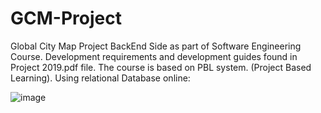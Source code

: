 # GCM-Project
Global City Map Project BackEnd Side as part of Software Engineering Course.
Development requirements and development guides found in Project 2019.pdf file.
The course is based on PBL system. (Project Based Learning).
Using relational Database online:


![image](https://user-images.githubusercontent.com/39590212/59599153-85ac3e80-9106-11e9-9be5-4fccada462a5.png)


